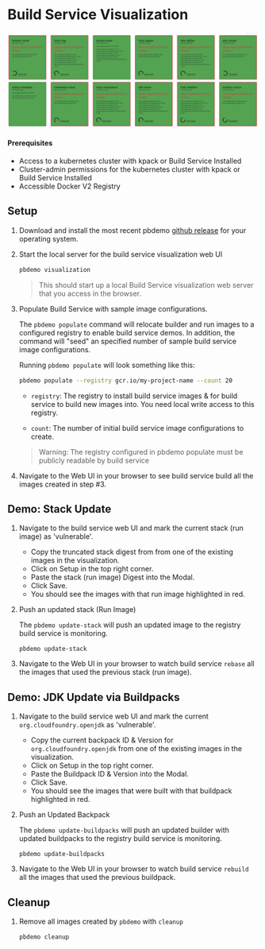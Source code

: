 # Build Service Visualization

![Sample](docs/assets/sample.png)

#### Prerequisites

- Access to a kubernetes cluster with kpack or Build Service Installed
- Cluster-admin permissions for the kubernetes cluster with kpack or Build Service Installed
- Accessible Docker V2 Registry

## Setup

1. Download and install the most recent pbdemo [github release](https://github.com/matthewmcnew/build-service-Visualization/releases)
for your operating system.

1. Start the local server for the build service visualization web UI

    ```bash
    pbdemo visualization
    ```
    
    >  This should start up a local Build Service visualization web server that you access in the browser. 

1. Populate Build Service with sample image configurations.

    The `pbdemo populate` command will relocate builder and run images to a configured registry to enable build service demos.
    In addition, the command will "seed" an specified number of sample build service image configurations. 
    
    Running `pbdemo populate` will look something like this:
    ```bash
    pbdemo populate --registry gcr.io/my-project-name --count 20
    ```
   
    - `registry`: The registry to install build service images & for build service to build new images into. You need local write access to this registry.
    
    - `count`: The number of initial build service image configurations to create.
    
    >  Warning: The registry configured in pbdemo populate must be publicly readable by build service 
    
1. Navigate to the Web UI in your browser to see build service build all the images created in step #3. 

## Demo: Stack Update

1. Navigate to the build service web UI and mark the current stack (run image) as 'vulnerable'.   

    - Copy the truncated stack digest from from one of the existing images in the visualization.
    - Click on Setup in the top right corner.
    - Paste the stack (run image) Digest into the Modal.
    - Click Save. 
    - You should see the images with that run image highlighted in red.  
     
1. Push an updated stack (Run Image)
    
    The `pbdemo update-stack` will push an updated image to the registry build service is monitoring. 
    
    ```
    pbdemo update-stack
    ```   

1. Navigate to the Web UI in your browser to watch build service `rebase` all the images that used the previous stack (run image).

## Demo: JDK Update via Buildpacks 

1. Navigate to the build service web UI and mark the current `org.cloudfoundry.openjdk` as 'vulnerable'.   

    - Copy the current backpack ID & Version for `org.cloudfoundry.openjdk` from one of the existing images in the visualization.
    - Click on Setup in the top right corner.
    - Paste the Buildpack ID & Version into the Modal.
    - Click Save. 
    - You should see the images that were built with that buildpack highlighted in red.  
     
1. Push an Updated Backpack 
    
    The `pbdemo update-buildpacks` will push an updated builder with updated buildpacks to the registry build service is monitoring.
    
    ```
    pbdemo update-buildpacks
    ```   

1. Navigate to the Web UI in your browser to watch build service `rebuild` all the images that used the previous buildpack.

## Cleanup
   
1. Remove all images created by `pbdemo` with `cleanup`

    ```
    pbdemo cleanup
    ```  
